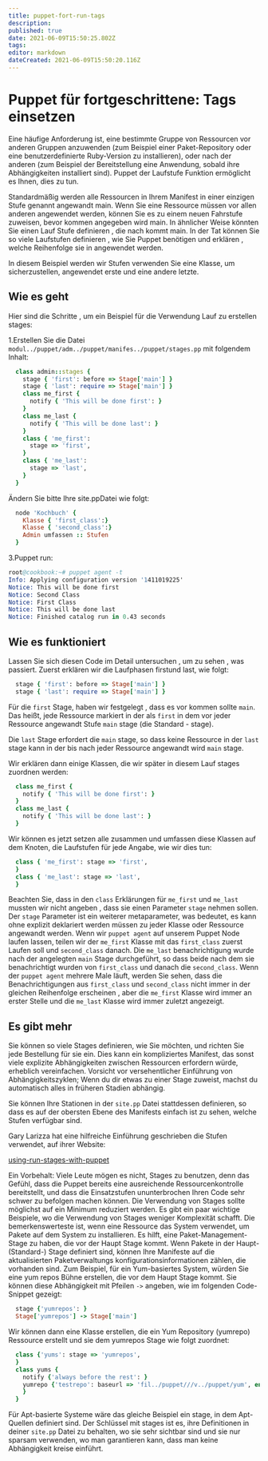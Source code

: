 ```yaml
---
title: puppet-fort-run-tags
description: 
published: true
date: 2021-06-09T15:50:25.802Z
tags: 
editor: markdown
dateCreated: 2021-06-09T15:50:20.116Z
---
```


# Puppet für fortgeschrittene: Tags einsetzen

Eine häufige Anforderung ist, eine bestimmte Gruppe von Ressourcen vor anderen Gruppen anzuwenden (zum Beispiel einer Paket-Repository oder eine benutzerdefinierte Ruby-Version zu installieren), oder nach der anderen (zum Beispiel der Bereitstellung eine Anwendung, sobald ihre Abhängigkeiten installiert sind). Puppet der Laufstufe Funktion ermöglicht es Ihnen, dies zu tun.

Standardmäßig werden alle Ressourcen in Ihrem Manifest in einer einzigen Stufe genannt angewandt main. Wenn Sie eine Ressource müssen vor allen anderen angewendet werden, können Sie es zu einem neuen Fahrstufe zuweisen, bevor kommen angegeben wird main. In ähnlicher Weise könnten Sie einen Lauf Stufe definieren , die nach kommt main. In der Tat können Sie so viele Laufstufen definieren , wie Sie Puppet benötigen und erklären , welche Reihenfolge sie in angewendet werden.

In diesem Beispiel werden wir Stufen verwenden Sie eine Klasse, um sicherzustellen, angewendet erste und eine andere letzte.

## Wie es geht

Hier sind die Schritte , um ein Beispiel für die Verwendung Lauf zu erstellen stages:

1.Erstellen Sie die Datei `modul../puppet/adm../puppet/manifes../puppet/stages.pp` mit folgendem Inhalt:

```ruby
  class admin::stages {
    stage { 'first': before => Stage['main'] }
    stage { 'last': require => Stage['main'] }
    class me_first {
      notify { 'This will be done first': }
    }
    class me_last {
      notify { 'This will be done last': }
    }
    class { 'me_first':
      stage => 'first',
    }
    class { 'me_last':
      stage => 'last',
    }
  }
```

Ändern Sie bitte Ihre site.ppDatei wie folgt:

```ruby
  node 'Kochbuch' {
    Klasse { 'first_class':}
    Klasse { 'second_class':}
    Admin umfassen :: Stufen
  }
```

3.Puppet run:

```s
root@cookbook:~# puppet agent -t
Info: Applying configuration version '1411019225'
Notice: This will be done first
Notice: Second Class
Notice: First Class
Notice: This will be done last
Notice: Finished catalog run in 0.43 seconds
```

## Wie es funktioniert

Lassen Sie sich diesen Code im Detail untersuchen , um zu sehen , was passiert. Zuerst erklären wir die Laufphasen firstund last, wie folgt:

```ruby
  stage { 'first': before => Stage['main'] }
  stage { 'last': require => Stage['main'] }
```

Für die `first` Stage, haben wir festgelegt , dass es vor kommen sollte `main`. Das heißt, jede Ressource markiert in der als `first` in dem vor jeder Ressource angewandt Stufe `main` stage (die Standard - stage).

Die `last` Stage erfordert die `main` stage, so dass keine Ressource in der `last` stage kann in der bis nach jeder Ressource angewandt wird `main` stage.

Wir erklären dann einige Klassen, die wir später in diesem Lauf stages zuordnen werden:

```ruby
  class me_first {
    notify { 'This will be done first': }
  }
  class me_last {
    notify { 'This will be done last': }
  }
```

Wir können es jetzt setzen alle zusammen und umfassen diese Klassen auf dem Knoten, die Laufstufen für jede Angabe, wie wir dies tun:

```ruby
  class { 'me_first': stage => 'first',
  }
  class { 'me_last': stage => 'last',
  }
```

Beachten Sie, dass in den `class` Erklärungen für `me_first` und `me_last` mussten  wir nicht angeben , dass sie einen Parameter `stage` nehmen sollen.
Der `stage` Parameter ist ein weiterer metaparameter, was bedeutet, es kann ohne explizit deklariert werden müssen zu jeder Klasse oder Ressource angewandt werden.
Wenn wir `puppet agent` auf unserem Puppet Node laufen lassen, teilen wir der `me_first` Klasse mit das  `first_class` zuerst Laufen soll und `second_class` danach.
Die `me_last` benachrichtigung wurde nach der angelegten `main` Stage durchgeführt, so dass beide nach dem sie benachrichtigt  wurden von `first_class` und danach die `second_class`.
Wenn der `puppet agent` mehrere Male läuft, werden Sie sehen, dass die Benachrichtigungen aus `first_class` und `second_class` nicht immer in der gleichen Reihenfolge erscheinen , aber die `me_first` Klasse wird immer an erster Stelle und die `me_last` Klasse wird immer zuletzt angezeigt.

## Es gibt mehr

Sie können so viele Stages definieren, wie Sie möchten, und richten Sie jede Bestellung für sie ein. Dies kann ein kompliziertes Manifest, das sonst viele explizite Abhängigkeiten zwischen Ressourcen erfordern würde, erheblich vereinfachen.
Vorsicht vor versehentlicher Einführung von Abhängigkeitszyklen; Wenn du dir etwas zu einer Stage zuweist, machst du automatisch alles in früheren Stadien abhängig.

Sie können Ihre Stationen in der `site.pp` Datei stattdessen definieren, so dass es auf der obersten Ebene des Manifests einfach ist zu sehen, welche Stufen verfügbar sind.

Gary Larizza hat eine hilfreiche Einführung geschrieben die Stufen verwendet, auf ihrer Website:

[using-run-stages-with-puppet](htt../puppet//garylarizza.c../puppet/bl../puppet/20../puppet/../puppet/../puppet/using-run-stages-with-pupp../puppet/)

Ein Vorbehalt: Viele Leute mögen es nicht, Stages zu benutzen, denn das Gefühl, dass die Puppet bereits eine ausreichende Ressourcenkontrolle bereitstellt, und dass die Einsatzstufen ununterbrochen Ihren Code sehr schwer zu befolgen machen können.
Die Verwendung von Stages sollte möglichst auf ein Minimum reduziert werden. Es gibt ein paar wichtige Beispiele, wo die Verwendung von Stages weniger Komplexität schafft.
Die bemerkenswerteste ist, wenn eine Ressource das System verwendet, um Pakete auf dem System zu installieren. Es hilft, eine Paket-Management-Stage zu haben, die vor der Haupt Stage kommt.
Wenn Pakete in der Haupt- (Standard-) Stage definiert sind, können Ihre Manifeste auf die aktualisierten Paketverwaltungs konfigurationsinformationen zählen, die vorhanden sind.
Zum Beispiel, für ein Yum-basiertes System, würden Sie eine yum repos Bühne erstellen, die vor dem Haupt Stage kommt. Sie können diese Abhängigkeit mit Pfeilen `->` angeben, wie im folgenden Code-Snippet gezeigt:

```ruby
  stage {'yumrepos': }
  Stage['yumrepos'] -> Stage['main']
```

Wir können dann eine Klasse erstellen, die ein Yum Repository (yumrepo) Ressource erstellt und sie dem yumrepos Stage wie folgt zuordnet:

```ruby
  class {'yums': stage => 'yumrepos',
  }
  class yums {
    notify {'always before the rest': }
    yumrepo {'testrepo': baseurl => 'fil../puppet///v../puppet/yum', ensure  => 'present',
    }
  }
```

Für Apt-basierte Systeme wäre das gleiche Beispiel ein stage, in dem Apt-Quellen definiert sind. Der Schlüssel mit stages ist es, ihre Definitionen in deiner `site.pp` Datei zu behalten, wo sie sehr sichtbar sind und sie nur sparsam verwenden, wo man garantieren kann, dass man keine Abhängigkeit kreise einführt.